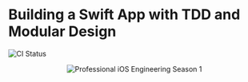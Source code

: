 # Building a Swift App with TDD and Modular Design

![CI Status](https://github.com/aminfaruq/Quiz-App-Case-Study/actions/workflows/swift.yml/badge.svg)

<div align="center">
<p><img src="https://static1.squarespace.com/static/5891c5b8d1758ec68ef5dbc2/t/59fc816a24a694eecd2422a5/1509720471662/professional_ios_engineering_season_1.png?format=500w" alt="Professional iOS Engineering Season 1"></p>
</div>

